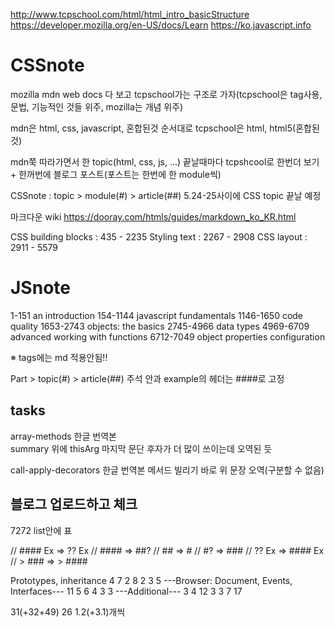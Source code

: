 http://www.tcpschool.com/html/html_intro_basicStructure
https://developer.mozilla.org/en-US/docs/Learn
https://ko.javascript.info

# CSSnote
mozilla mdn web docs 다 보고 tcpschool가는 구조로 가자(tcpschool은 tag사용, 문법, 기능적인 것들 위주, mozilla는 개념 위주)

mdn은 html, css, javascript, 혼합된것 순서대로
tcpschool은 html, html5(혼합된것)

mdn쭉 따라가면서 한 topic(html, css, js, ...) 끝날때마다 tcpshcool로 한번더 보기 + 한꺼번에 블로그 포스트(포스트는 한번에 한 module씩)

CSSnote : topic > module(#) > article(##)
5.24-25사이에 CSS topic 끝날 예정

마크다운 wiki 
https://dooray.com/htmls/guides/markdown_ko_KR.html

CSS building blocks : 435 - 2235
Styling text : 2267 - 2908
CSS layout : 2911 - 5579

# JSnote
1-151		an introduction
154-1144	javascript fundamentals
1146-1650	code quality
1653-2743	objects: the basics
2745-4966	data types
4969-6709	advanced working with functions
6712-7049	object properties configuration

※ tags에는 md 적용안됨!!

Part > topic(#) > article(##)
주석 안과 example의 헤더는 ####로 고정

## tasks
array-methods 한글 번역본  
summary 위에 thisArg 마지막 문단 후자가 더 많이 쓰이는데 오역된 듯

call-apply-decorators 한글 번역본
메서드 빌리기 바로 위 문장 오역(구분할 수 없음)

## 블로그 업로드하고 체크
7272 list안에 표

// #### Ex	=> ?? Ex
// ####		=> ##?
// ##		=> #
// #?		=> ###
// ?? Ex	=> #### Ex
// > ###	=> > ####

Prototypes, inheritance
4
7
2
8
2
3
5
---Browser: Document, Events, Interfaces---
11
5
6
4
3
3
---Additional---
3
4
12
3
3
7
17

31(+32+49)
26
1.2(+3.1)개씩